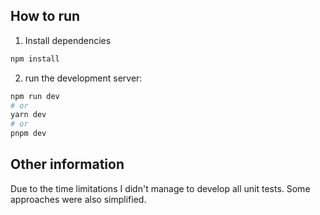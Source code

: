 ## How to run

1. Install dependencies

```bash
npm install
```

2. run the development server:

```bash
npm run dev
# or
yarn dev
# or
pnpm dev
```

## Other information

Due to the time limitations I didn't manage to develop all unit tests. Some approaches were also simplified.

